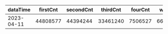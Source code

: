 |dataTime|firstCnt|secondCnt|thirdCnt|fourCnt|winCnt|vrate|wrate|
|-|-|-|-|-|-|-|-|
|2023-04-11|44808577|44394244|33461240|7506527|6664454|86.7%|14.2%|